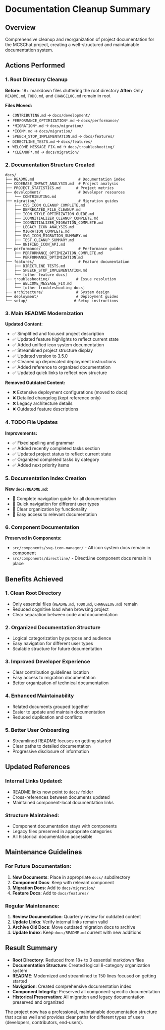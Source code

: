 # Documentation Cleanup Summary

## Overview
Comprehensive cleanup and reorganization of project documentation for the MCSChat project, creating a well-structured and maintainable documentation system.

## Actions Performed

### 1. **Root Directory Cleanup**
**Before:** 18+ markdown files cluttering the root directory
**After:** Only `README.md`, `TODO.md`, and `CHANGELOG.md` remain in root

**Files Moved:**
- `CONTRIBUTING.md` → `docs/development/`
- `PERFORMANCE_OPTIMIZATION*.md` → `docs/performance/`
- `*MIGRATION*.md` → `docs/migration/`
- `*ICON*.md` → `docs/migration/`
- `SPEECH_STOP_IMPLEMENTATION.md` → `docs/features/`
- `DIRECTLINE_TESTS.md` → `docs/features/`
- `WELCOME_MESSAGE_FIX.md` → `docs/troubleshooting/`
- `*CLEANUP*.md` → `docs/migration/`

### 2. **Documentation Structure Created**
```
docs/
├── README.md                    # Documentation index
├── CODEBASE_IMPACT_ANALYSIS.md  # Project analysis
├── PROJECT_STATISTICS.md       # Project metrics
├── development/                 # Developer resources
│   └── CONTRIBUTING.md
├── migration/                   # Migration guides
│   ├── CSS_ICON_CLEANUP_COMPLETE.md
│   ├── DEPRECATED_FILE_CLEANUP.md
│   ├── ICON_STYLE_OPTIMIZATION_GUIDE.md
│   ├── ICONNITIALIZER_CLEANUP_COMPLETE.md
│   ├── ICONNITIALIZER_MIGRATION_COMPLETE.md
│   ├── LEGACY_ICON_ANALYSIS.md
│   ├── MIGRATION_COMPLETE.md
│   ├── SVG_ICON_MIGRATION_SUMMARY.md
│   ├── TEST_CLEANUP_SUMMARY.md
│   └── UNIFIED_ICON_API.md
├── performance/                 # Performance guides
│   ├── PERFORMANCE_OPTIMIZATION_COMPLETE.md
│   └── PERFORMANCE_OPTIMIZATION.md
├── features/                    # Feature documentation
│   ├── DIRECTLINE_TESTS.md
│   ├── SPEECH_STOP_IMPLEMENTATION.md
│   └── [other feature docs]
├── troubleshooting/            # Issue resolution
│   ├── WELCOME_MESSAGE_FIX.md
│   └── [other troubleshooting docs]
├── architecture/               # System design
├── deployment/                 # Deployment guides
└── setup/                     # Setup instructions
```

### 3. **Main README Modernization**
**Updated Content:**
- ✅ Simplified and focused project description
- ✅ Updated feature highlights to reflect current state
- ✅ Added unified icon system documentation
- ✅ Streamlined project structure display
- ✅ Updated version to 3.5.0
- ✅ Cleaned up deprecated deployment instructions
- ✅ Added reference to organized documentation
- ✅ Updated quick links to reflect new structure

**Removed Outdated Content:**
- ❌ Extensive deployment configurations (moved to docs)
- ❌ Detailed changelog (kept reference only)
- ❌ Legacy architecture details
- ❌ Outdated feature descriptions

### 4. **TODO File Updates**
**Improvements:**
- ✅ Fixed spelling and grammar
- ✅ Added recently completed tasks section
- ✅ Updated project status to reflect current state
- ✅ Organized completed tasks by category
- ✅ Added next priority items

### 5. **Documentation Index Creation**
**New `docs/README.md`:**
- 📁 Complete navigation guide for all documentation
- 🔗 Quick navigation for different user types
- 📖 Clear organization by functionality
- 🎯 Easy access to relevant documentation

### 6. **Component Documentation**
**Preserved in Components:**
- `src/components/svg-icon-manager/` - All icon system docs remain in component
- `src/components/directline/` - DirectLine component docs remain in place

## Benefits Achieved

### 1. **Clean Root Directory**
- Only essential files (`README.md`, `TODO.md`, `CHANGELOG.md`) remain
- Reduced cognitive load when browsing project
- Clear separation between code and documentation

### 2. **Organized Documentation Structure**
- Logical categorization by purpose and audience
- Easy navigation for different user types
- Scalable structure for future documentation

### 3. **Improved Developer Experience**
- Clear contribution guidelines location
- Easy access to migration documentation
- Better organization of technical documentation

### 4. **Enhanced Maintainability**
- Related documents grouped together
- Easier to update and maintain documentation
- Reduced duplication and conflicts

### 5. **Better User Onboarding**
- Streamlined README focuses on getting started
- Clear paths to detailed documentation
- Progressive disclosure of information

## Updated References

### Internal Links Updated:
- README links now point to `docs/` folder
- Cross-references between documents updated
- Maintained component-local documentation links

### Structure Maintained:
- Component documentation stays with components
- Legacy files preserved in appropriate categories
- All historical documentation accessible

## Maintenance Guidelines

### For Future Documentation:
1. **New Documents**: Place in appropriate `docs/` subdirectory
2. **Component Docs**: Keep with relevant component
3. **Migration Docs**: Add to `docs/migration/`
4. **Feature Docs**: Add to `docs/features/`

### Regular Maintenance:
1. **Review Documentation**: Quarterly review for outdated content
2. **Update Links**: Verify internal links remain valid
3. **Archive Old Docs**: Move outdated migration docs to archive
4. **Update Index**: Keep `docs/README.md` current with new additions

## Result Summary

- **Root Directory**: Reduced from 18+ to 3 essential markdown files
- **Documentation Structure**: Created logical 8-category organization system
- **README**: Modernized and streamlined to 150 lines focused on getting started
- **Navigation**: Created comprehensive documentation index
- **Component Integrity**: Preserved all component-specific documentation
- **Historical Preservation**: All migration and legacy documentation preserved and organized

The project now has a professional, maintainable documentation structure that scales well and provides clear paths for different types of users (developers, contributors, end-users).

